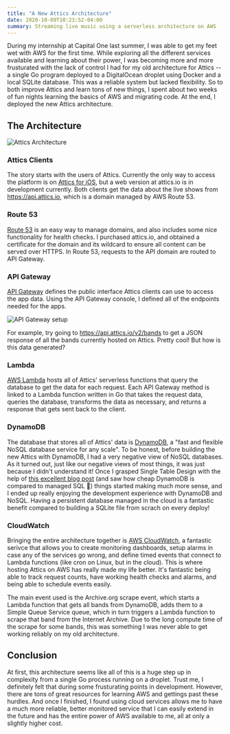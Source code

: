 ```yaml
---
title: "A New Attics Architecture"
date: 2020-10-09T10:23:52-04:00
summary: Streaming live music using a serverless architecture on AWS
---
```


During my internship at Capital One last summer, I was able to get my feet wet with AWS for the first time.
While exploring all the different services available and learning about their power, I was becoming
more and more frusturated with the lack of control I had for my old architecture for Attics -- a
single Go program deployed to a DigitalOcean droplet using Docker and a local SQLite database. This was a reliable system
but lacked flexibility.
So to both improve Attics and learn tons of new things, I spent about
two weeks of fun nights learning the basics of AWS and migrating code. At the end, I deployed the new Attics architecture.


## The Architecture

![Attics Architecture](/img/attics2.png)

### Attics Clients

The story starts with the users of Attics. Currently the only way to access the platform is on
[Attics for iOS](https://apps.apple.com/us/app/attics/id1434981632), but a web version at attics.io is in development currently.
Both clients get the data about the live shows from https://api.attics.io, which
is a domain managed by AWS Route 53.

### Route 53

[Route 53](https://aws.amazon.com/route53/) is an easy way to manage domains, and also includes some nice functionality for health checks.
I purchased attics.io, and obtained a certificate for the domain and its wildcard to ensure
all content can be served over HTTPS. In Route 53, requests to the API domain are routed to API Gateway.

### API Gateway

[API Gateway](https://aws.amazon.com/api-gateway/) defines the public interface Attics clients can use to access the app data.
Using the API Gateway console, I defined all of the endpoints needed for the apps.

![API Gateway setup](/img/apigateway.png)

For example, try going to https://api.attics.io/v2/bands to get a JSON response
of all the bands currently hosted on Attics. Pretty cool! But how is this data generated?

### Lambda

[AWS Lambda](https://aws.amazon.com/lambda/) hosts all of Attics' serverless functions that query the database to get the data for each request.
Each API Gateway method is linked to a Lambda function written in Go that takes the request data, queries the database,
transforms the data as necessary, and returns a response that gets sent back to the client.

### DynamoDB

The database that stores all of Attics' data is [DynamoDB](https://aws.amazon.com/dynamodb/), a "fast and flexible NoSQL database service for any scale".
To be honest, before building the new Attics with DynamoDB, I had a very negative view of NoSQL databases.
As it turned out, just like our negative views of most things, it was just because I didn't understand it!
Once I grasped Single Table Design with the help of [this excellent blog post](https://www.alexdebrie.com/posts/dynamodb-single-table/) (and saw how cheap DynamoDB is compared to managed SQL 👀) things started making much more sense,
and I ended up really enjoying the development experience with DynamoDB and NoSQL.
Having a persistent database managed in the cloud is a fantastic benefit compared to building
a SQLite file from scrach on every deploy!

### CloudWatch

Bringing the entire architecture together is [AWS CloudWatch](https://aws.amazon.com/cloudwatch/),
a fantastic serivce that allows you to create monitoring dashboards, setup alarms in case any of the services
go wrong, and define timed events that connect to Lambda functions (like cron on Linux, but in the cloud).
This is where hosting Attics on AWS has really made my life better. It's fantastic being able to track request counts,
have working health checks and alarms, and being able to schedule events easily.

The main event used is the Archive.org scrape event, which starts a Lambda function that gets all bands from DynamoDB,
adds them to a Simple Queue Service queue, which in turn triggers a Lambda function to scrape that band from the Internet Archive.
Due to the long compute time of the scrape for some bands, this was something I was never able to get working reliably on my old architecture.

## Conclusion

At first, this architecture seems like all of this is a huge step up in complexity from a single Go process running on a droplet.
Trust me, I definitely felt that during some frusturating points in development.
However, there are tons of great resources for learning AWS and gettings past these hurdles.
And once I finished, I found using cloud services allows me to have a much more reliable, better monitored service
that I can easily extend in the future and has the entire power of AWS available to me, all at
only a slightly higher cost.